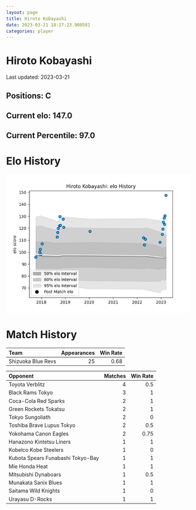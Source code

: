 ```yaml
---  
layout: page  
title: Hiroto Kobayashi  
date: 2023-03-21 18:27:23.900581  
categories: player  
---
```

# Hiroto Kobayashi


Last updated: 2023-03-21
## Positions: C

## Current elo: 147.0

## Current Percentile: 97.0

# Elo History


![elo history](history_HirotoKobayashi.png)
# Match History


| Team               |   Appearances |   Win Rate |
|:-------------------|--------------:|-----------:|
| Shizuoka Blue Revs |            25 |       0.68 |

| Opponent                          |   Matches |   Win Rate |
|:----------------------------------|----------:|-----------:|
| Toyota Verblitz                   |         4 |       0.5  |
| Black Rams Tokyo                  |         3 |       1    |
| Coca-Cola Red Sparks              |         2 |       1    |
| Green Rockets Tokatsu             |         2 |       1    |
| Tokyo Sungoliath                  |         2 |       0    |
| Toshiba Brave Lupus Tokyo         |         2 |       0.5  |
| Yokohama Canon Eagles             |         2 |       0.75 |
| Hanazono Kintetsu Liners          |         1 |       1    |
| Kobelco Kobe Steelers             |         1 |       0    |
| Kubota Spears Funabashi Tokyo-Bay |         1 |       1    |
| Mie Honda Heat                    |         1 |       1    |
| Mitsubishi Dynaboars              |         1 |       0.5  |
| Munakata Sanix Blues              |         1 |       1    |
| Saitama Wild Knights              |         1 |       0    |
| Urayasu D-Rocks                   |         1 |       1    |